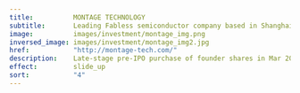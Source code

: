 ```yaml
---
title:          MONTAGE TECHNOLOGY
subtitle:       Leading Fabless semiconductor company based in Shanghai
image:          images/investment/montage_img.png
inversed_image: images/investment/montage_img2.jpg
href:           "http://montage-tech.com/"
description:    Late-stage pre-IPO purchase of founder shares in Mar 2013.  Company went public in Sep 2013 and Sagamore sold shares in four tranches over Jan to May 2014 for net return of 1.7x and an 85% IRR.
effect:         slide_up
sort:           "4"
---
```


